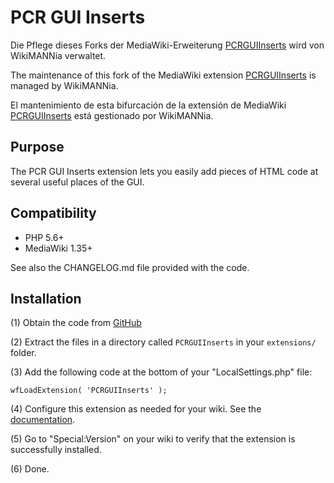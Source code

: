 # PCR GUI Inserts

Die Pflege dieses Forks der MediaWiki-Erweiterung [PCRGUIInserts](https://www.mediawiki.org/wiki/Extension:PCRGUIInserts/de) wird von WikiMANNia verwaltet.

The maintenance of this fork of the MediaWiki extension [PCRGUIInserts](https://www.mediawiki.org/wiki/Extension:PCRGUIInserts) is managed by WikiMANNia.

El mantenimiento de esta bifurcación de la extensión de MediaWiki [PCRGUIInserts](https://www.mediawiki.org/wiki/Extension:PCRGUIInserts/es) está gestionado por WikiMANNia.


## Purpose

The PCR GUI Inserts extension lets you easily add pieces of HTML code at several useful places of the GUI.


## Compatibility

* PHP 5.6+
* MediaWiki 1.35+

See also the CHANGELOG.md file provided with the code.


## Installation

(1) Obtain the code from [GitHub](https://github.com/WikiMANNia/mediawiki-extensions-PCRGUIInserts/releases)

(2) Extract the files in a directory called `PCRGUIInserts` in your `extensions/` folder.

(3) Add the following code at the bottom of your "LocalSettings.php" file:
```
wfLoadExtension( 'PCRGUIInserts' );
```
(4) Configure this extension as needed for your wiki. See the [documentation](https://www.mediawiki.org/wiki/Extension:PCR_GUI_Inserts#Configuration).

(5) Go to "Special:Version" on your wiki to verify that the extension is successfully installed.

(6) Done.
